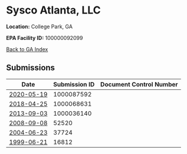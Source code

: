 # Sysco Atlanta, LLC

**Location:** College Park, GA

**EPA Facility ID:** 100000092099

[Back to GA Index](../../index.md)

## Submissions

| Date | Submission ID | Document Control Number |
|------|--------------|-------------------------|
| [2020-05-19](submissions/1000087592.md) | 1000087592 |  |
| [2018-04-25](submissions/1000068631.md) | 1000068631 |  |
| [2013-09-03](submissions/1000036140.md) | 1000036140 |  |
| [2008-09-08](submissions/52520.md) | 52520 |  |
| [2004-06-23](submissions/37724.md) | 37724 |  |
| [1999-06-21](submissions/16812.md) | 16812 |  |
